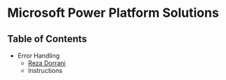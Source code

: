 # Microsoft Power Platform Solutions

## Table of Contents

- Error Handling
    * [Reza Dorrani](https://www.youtube.com/watch?v=qLADf8ne5qQ&t)
    * Instructions
